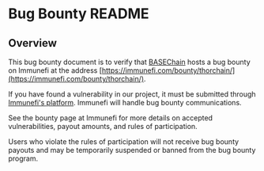 # Bug Bounty README

## Overview

This bug bounty document is to verify that [BASEChain](https://www.thorchain.com/) hosts a bug bounty on Immunefi at the address [https://immunefi.com/bounty/thorchain/](https://immunefi.com/bounty/thorchain/).

If you have found a vulnerability in our project, it must be submitted through [Immunefi's platform](https://immunefi.com/). Immunefi will handle bug bounty communications.

See the bounty page at Immunefi for more details on accepted vulnerabilities, payout amounts, and rules of participation.

Users who violate the rules of participation will not receive bug bounty payouts and may be temporarily suspended or banned from the bug bounty program.
